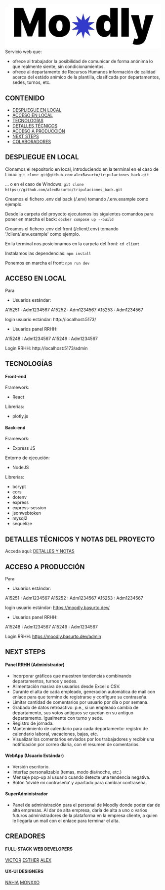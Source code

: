 ![MOODLY LOGO](./docu/logo.gif)
Servicio web que:
- ofrece al trabajador la posibilidad de comunicar de forma anónima lo que realmente siente, sin condicionamientos.
- ofrece al departamento de Recursos Humanos información de calidad acerca del estádo anímico de la plantilla, clasificada por departamentos, sedes, turnos, etc.

## CONTENIDO
* [DESPLIEGUE EN LOCAL](#despliegue-en-local)
* [ACCESO EN LOCAL](#acceso-en-local)
* [TECNOLOGÍAS](#tecnologías)
* [DETALLES TÉCNICOS](#detalles-técnicos-y-notas-del-proyecto)
* [ACCESO A PRODUCCIÓN](#acceso-a-producción)
* [NEXT STEPS](#next-steps)
* [COLABORADORES](#colaboradores)

## DESPLIEGUE EN LOCAL

Clonamos el repositorio en local, introduciendo en la terminal en el caso de Linux:
```git clone git@github.com:alexBasurto/tripulaciones_back.git```

... o en el caso de Windows:
```git clone https://github.com/alexBasurto/tripulaciones_back.git```

Creamos el fichero .env del back (/.env) tomando /.env.example como ejemplo.

Desde la carpeta del proyecto ejecutamos los siguientes comandos para poner en marcha el back:
```docker compose up --build```

Creamos el fichero .env del front (/client/.env) tomando '/client/.env.example' como ejemplo.

En la terminal nos posicionamos en la carpeta del front:
```cd client```

Instalamos las dependencias:
```npm install```

Ponemos en marcha el front:
```npm run dev```


## ACCESO EN LOCAL
Para 

- Usuarios estándar:

A15251 : Adm1234567
A15252 : Adm1234567
A15253 : Adm1234567

login usuario estándar: http://localhost:5173/

- Usuarios panel RRHH:

A15248 : Adm1234567
A15249 : Adm1234567

Login RRHH: http://localhost:5173/admin

## TECNOLOGÍAS

#### Front-end
Framework:
- React

Librerías:
- plotly.js

#### Back-end
Framework:
- Express JS

Entorno de ejecución:
- NodeJS

Librerías:
- bcrypt
- cors
- dotenv
- express
- express-session
- jsonwebtoken
- mysql2
- sequelize

## DETALLES TÉCNICOS Y NOTAS DEL PROYECTO
Acceda aquí:
[DETALLES Y NOTAS](./docu/DETALLES.md)

## ACCESO A PRODUCCIÓN
Para 

- Usuarios estándar:

A15251 : Adm1234567
A15252 : Adm1234567
A15253 : Adm1234567

login usuario estándar: https://moodly.basurto.dev/

- Usuarios panel RRHH:

A15248 : Adm1234567
A15249 : Adm1234567

Login RRHH: https://moodly.basurto.dev/admin

## NEXT STEPS
#### Panel RRHH (Administrador)
* Incorporar gráficos que muestren tendencias combinando departamentos, turnos y sedes.
* Alimentación masiva de usuarios desde Excel o CSV.
* Durante el alta de cada empleado, generación automática de mail con enlace para que termine de registrarse y configure su contraseña.
* Limitar cantidad de comentarios por usuario por día o por semana.
* Grabado de datos retroactivo: p.e., si un empleado cambia de departamento, sus votos antiguos se quedan en su antiguo departamento. Igualmente con turno y sede.
* Registro de jornada.
* Mantenimiento de calendario para cada departamento: registro de calendario laboral, vacaciones, bajas, etc.
* Visualizar los comentarios enviados por los trabajadores y recibir una notificación por correo diaria, con el resumen de comentarios.

#### WebApp (Usuario Estándar)

* Versión escritorio.
* Interfaz personalizable (temas, modo día/noche, etc.)
* Mensaje pop-up al usuario cuando detecte una tendencia negativa.
* Botón ‘olvidé mi contraseña’ y apartado para cambiar contraseña.


#### SuperAdministrador
* Panel de administración para el personal de Moodly donde poder dar de alta empresas. Al dar de alta empresa, daría de alta a uno o varios futuros administradores de la plataforma en la empresa cliente, a quien le llegaría un mail con el enlace para terminar el alta.

## CREADORES
#### FULL-STACK WEB DEVELOPERS
[VICTOR](https://github.com/Vtorcampos13)
[ESTHER](https://github.com/LentinulaEdode)
[ALEX](https://github.com/alexBasurto)

#### UX-UI DESIGNERS
[NAHIA](https://www.linkedin.com/in/nahia-alberdi-fdez/)
[MONXXO](https://monxxo.es/)